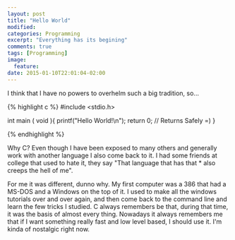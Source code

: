 ```yaml
---
layout: post
title: "Hello World"
modified: 
categories: Programming
excerpt: "Everything has its begining"
comments: true
tags: [Programming]
image:
  feature:
date: 2015-01-10T22:01:04-02:00
---
```


I think that I have no powers to overhelm such a big tradition, so...

{% highlight c %}
#include <stdio.h>

int main ( void ){
     printf("Hello World!\n");
     return 0;     // Returns Safely =)
}

{% endhighlight %}

Why C? Even though I have been exposed to many others and generally work with another language I also come back to it. I had some friends at college that used to hate it, they say "That language that has that * also creeps the hell of me".

For me it was different, dunno why. My first computer was a 386 that had a MS-DOS and a Windows on the top of it. I used to make all the windows tutorials over and over again, and then come back to the command line and learn the few tricks I studied. C always remembers be that, during that time, it was the basis of almost every thing. Nowadays it always remembers me that if I want something really fast and low level based, I should use it. I'm kinda of nostalgic right now.